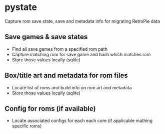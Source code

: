 # pystate
Capture rom save state, save and metadata info for migrating RetroPie data

## Save games & save states
- Find all save games from a specified rom path
- Capture matching rom for save game and hash which matches rom
- Store those values locally (sqlite)

## Box/title art and metadata for rom files
- Locate list of roms and build info on rom art and metadata
- Store those values locally (sqlite)

## Config for roms (if available)
- Locate associated configs for each each core (if applicable mathing specific roms)

